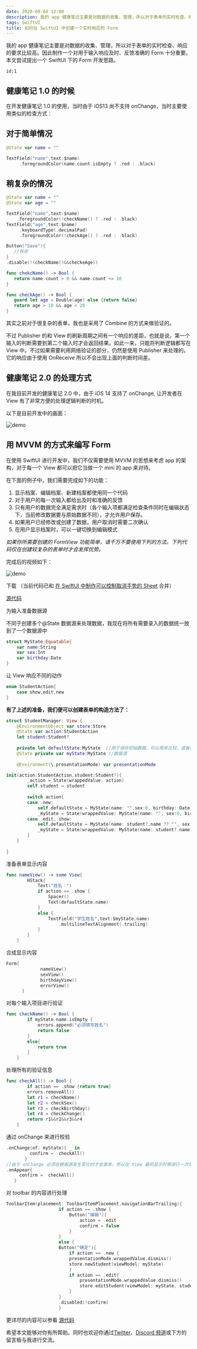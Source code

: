 ```yaml
---
date: 2020-09-04 12:00
description: 我的 app 健康笔记主要是对数据的收集、管理，所以对于表单的实时检查、响应的要求比较高。因此制作一个对用于输入响应及时、反馈准确的 Form 十分重要。本文尝试提出一个 SwiftUI 下的 Form 开发思路。
tags: SwiftUI
title: 如何在 SwiftUI 中创建一个实时响应的 Form
---
```


我的 app 健康笔记主要是对数据的收集、管理，所以对于表单的实时检查、响应的要求比较高。因此制作一个对用于输入响应及时、反馈准确的 Form 十分重要。本文尝试提出一个 SwiftUI 下的 Form 开发思路。

```responser
id:1
```

## 健康笔记 1.0 的时候 ##

在开发健康笔记 1.0 的使用，当时由于 iOS13 尚不支持 onChange，当时主要使用类似的检查方式：

## 对于简单情况 ##

```swift
@State var name = ""

TextField("name",text:$name)
     .foregroundColor(name.count.isEmpty ? .red : .black)

```

## 稍复杂的情况 ##

```swift
@State var name = ""
@State var age = ""

TextField("name",text:$name)
    .foregroundColor(!checkName() ? .red : .black)
TextField("age",text:$name)
     .keyboardType(.decimalPad)
     .foregroundColor(!checkAge() ? .red : .black)

Button("Save"){
   //保存
}
.disable(!(checkName()&&checkeAge))

func chekcName() -> Bool {
   return name.count > 0 && name.count <= 10 
}

func checkAge() -> Bool {
   guard let age = Double(age) else {return false}
   return age > 10 && age < 20
}
```

其实之前对于很复杂的表单，我也是采用了 Combine 的方式来做验证的。

不过 Publisher 的和 View 的刷新周期之间有一个响应的差距，也就是说，第一个输入的判断需要到第二个输入时才会返回结果。如此一来，只能将判断逻辑都写在 View 中。不过如果需要利用网络验证的部分，仍然是使用 Publisher 来处理的。它的响应由于使用 OnReceive 所以不会出现上面的判断时间差。

## 健康笔记 2.0 的处理方式 ##

在我目前开发的健康笔记 2.0 中，由于 iOS 14 支持了 onChange, 让开发者在 View 有了非常方便的处理逻辑判断的时机。

以下是目前开发中的画面：

![demo](https://cdn.fatbobman.com/swiftui-form-formDemo.gif)

## 用 MVVM 的方式来编写 Form ##

在使用 SwiftUI 进行开发中，我们不仅需要使用 MVVM 的思想来考虑 app 的架构，对于每一个 View 都可以把它当做一个 mini 的 app 来对待。

在下面的例子中，我们需要完成如下的功能：

1. 显示档案、编辑档案、新建档案都使用同一个代码
2. 对于用户的每一次输入都给出及时和准确的反馈
3. 只有用户的数据完全满足需求时（各个输入项都满足检查条件同时在编辑状态下，当前修改数据要与原始数据不同），才允许用户保存。
4. 如果用户已经修改或创建了数据，用户取消时需要二次确认
5. 在用户显示档案时，可以一键切换到编辑模式

*如果你所需要创建的 FormView 功能简单，请千万不要使用下列的方法。下列代码仅在创建较复杂的表单时才会发挥优势。*

完成后的视频如下：

![demo](https://cdn.fatbobman.com/swiftui-form-studentDemo.gif)

下载 （当前代码已和 [在 SwiftUI 中制作可以控制取消手势的 Sheet](https://zhuanlan.zhihu.com/p/245663226) 合并）

[源代码](https://github.com/fatbobman/DismissConfirmSheet)

为输入准备数据源

不同于创建多个@State 数据源来处理数据，我现在将所有需要录入的数据统一放到了一个数据源中

```swift
struct MyState:Equatable{
    var name:String
    var sex:Int
    var birthday:Date
}
```

让 View 响应不同的动作

```swift
enum StudentAction{
    case show,edit,new
}
```

**有了上述的准备，我们便可以创建表单的构造方法了：**

```swift
struct StudentManager: View {
    @EnvironmentObject var store:Store
    @State var action:StudentAction
    let student:Student?
    
    private let defaultState:MyState  //用于保存初始数据，可以用来比较，或者在我的 app 中，可以恢复用户之前的值
    @State private var myState:MyState //数据源
    
    @Environment(\.presentationMode) var presentationMode

init(action:StudentAction,student:Student?){
        _action = State(wrappedValue: action)
        self.student = student
        
        switch action{
        case .new:
            self.defaultState = MyState(name: "",sex:0, birthday: Date())
            _myState = State(wrappedValue: MyState(name: "", sex:0, birthday: Date()))
        case .edit,.show:
            self.defaultState = MyState(name: student?.name ?? "", sex:Int(student?.sex ?? 0) , birthday: student?.birthday ?? Date())
            _myState = State(wrappedValue: MyState(name: student?.name ?? "", sex:Int(student?.sex ?? 0), birthday: student?.birthday ?? Date()))
        }
    }
  
}
```

准备表单显示内容

```swift
func nameView() -> some View{
        HStack{
            Text("姓名：")
            if action == .show {
                Spacer()
                Text(defaultState.name)
            }
            else {
                TextField("学生姓名",text:$myState.name)
                    .multilineTextAlignment(.trailing)
            }
        }
    }
```

合成显示内容

```swift
Form{
             nameView()
             sexView()
             birthdayView()
             errorView()
      }
```

对每个输入项目进行验证

```swift
func checkName() -> Bool {
        if myState.name.isEmpty {
            errors.append("必须填写姓名")
            return false
        }
        else{
            return true
        }
    }
```

处理所有的验证信息

```swift
func checkAll() -> Bool {
        if action == .show {return true}
        errors.removeAll()
        let r1 = checkName()
        let r2 = checkSex()
        let r3 = checkBirthday()
        let r4 = checkChange()
        return r1&&r2&&r3&&r4
    }
```

通过 onChange 来进行校验

```swift
.onChange(of: myState){ _ in
         confirm =  checkAll()
       }
//由于 onChange 必须在数据源发生变化时才会激发，所以在 View 最初显示时便进行一次验证
.onAppear{
     confirm =  checkAll()
   }
```

对 toolbar 的内容进行处理

```swift
ToolbarItem(placement: ToolbarItemPlacement.navigationBarTrailing){
                    if action == .show {
                        Button("编辑"){
                            action = .edit
                            confirm = false
                        }
                    }
                    else {
                    Button("确定"){
                        if action == .new {
                        presentationMode.wrappedValue.dismiss()
                        store.newStudent(viewModel: myState)
                        }
                        if action == .edit{
                            presentationMode.wrappedValue.dismiss()
                            store.editStudent(viewModel: myState, student: student!)
                        }
                    }
                    .disabled(!confirm)
                    }
```

更详尽的内容可以参看 [源代码](https://github.com/fatbobman/DismissConfirmSheet)

希望本文能够对你有所帮助。同时也欢迎你通过[Twitter](https://twitter.com/fatbobman)、[Discord 频道](https://discord.gg/JuVeuXHcAc)或下方的留言板与我进行交流。
